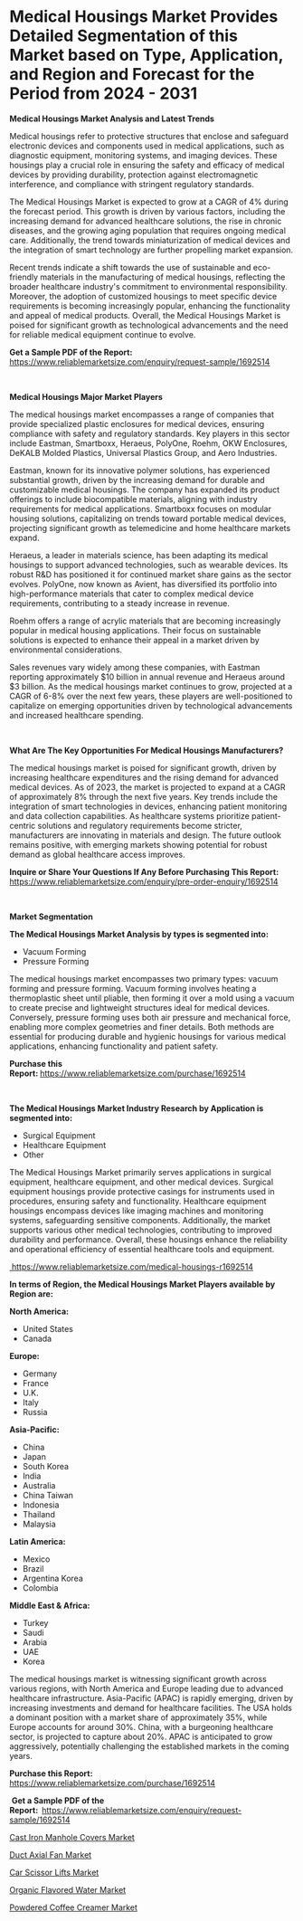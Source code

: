<p><h1>Medical Housings Market Provides Detailed Segmentation of this Market based on Type, Application, and Region and Forecast for the Period from 2024 - 2031</h1></p><p><strong>Medical Housings Market Analysis and Latest Trends</strong></p>
<p><p>Medical housings refer to protective structures that enclose and safeguard electronic devices and components used in medical applications, such as diagnostic equipment, monitoring systems, and imaging devices. These housings play a crucial role in ensuring the safety and efficacy of medical devices by providing durability, protection against electromagnetic interference, and compliance with stringent regulatory standards.</p><p>The Medical Housings Market is expected to grow at a CAGR of 4% during the forecast period. This growth is driven by various factors, including the increasing demand for advanced healthcare solutions, the rise in chronic diseases, and the growing aging population that requires ongoing medical care. Additionally, the trend towards miniaturization of medical devices and the integration of smart technology are further propelling market expansion.</p><p>Recent trends indicate a shift towards the use of sustainable and eco-friendly materials in the manufacturing of medical housings, reflecting the broader healthcare industry's commitment to environmental responsibility. Moreover, the adoption of customized housings to meet specific device requirements is becoming increasingly popular, enhancing the functionality and appeal of medical products. Overall, the Medical Housings Market is poised for significant growth as technological advancements and the need for reliable medical equipment continue to evolve.</p></p>
<p><strong>Get a Sample PDF of the Report:&nbsp;</strong> <a href="https://www.reliablemarketsize.com/enquiry/request-sample/1692514?utm_campaign=1286&utm_medium=2&utm_source=Github&utm_content=ia&utm_term=20102024&utm_id=medical-housings">https://www.reliablemarketsize.com/enquiry/request-sample/1692514</a></p>
<p>&nbsp;</p>
<p><strong>Medical Housings Major Market Players</strong></p>
<p><p>The medical housings market encompasses a range of companies that provide specialized plastic enclosures for medical devices, ensuring compliance with safety and regulatory standards. Key players in this sector include Eastman, Smartboxx, Heraeus, PolyOne, Roehm, OKW Enclosures, DeKALB Molded Plastics, Universal Plastics Group, and Aero Industries.</p><p>Eastman, known for its innovative polymer solutions, has experienced substantial growth, driven by the increasing demand for durable and customizable medical housings. The company has expanded its product offerings to include biocompatible materials, aligning with industry requirements for medical applications. Smartboxx focuses on modular housing solutions, capitalizing on trends toward portable medical devices, projecting significant growth as telemedicine and home healthcare markets expand.</p><p>Heraeus, a leader in materials science, has been adapting its medical housings to support advanced technologies, such as wearable devices. Its robust R&D has positioned it for continued market share gains as the sector evolves. PolyOne, now known as Avient, has diversified its portfolio into high-performance materials that cater to complex medical device requirements, contributing to a steady increase in revenue.</p><p>Roehm offers a range of acrylic materials that are becoming increasingly popular in medical housing applications. Their focus on sustainable solutions is expected to enhance their appeal in a market driven by environmental considerations.</p><p>Sales revenues vary widely among these companies, with Eastman reporting approximately $10 billion in annual revenue and Heraeus around $3 billion. As the medical housings market continues to grow, projected at a CAGR of 6-8% over the next few years, these players are well-positioned to capitalize on emerging opportunities driven by technological advancements and increased healthcare spending.</p></p>
<p>&nbsp;</p>
<p><strong>What Are The Key Opportunities For Medical Housings Manufacturers?</strong></p>
<p><p>The medical housings market is poised for significant growth, driven by increasing healthcare expenditures and the rising demand for advanced medical devices. As of 2023, the market is projected to expand at a CAGR of approximately 8% through the next five years. Key trends include the integration of smart technologies in devices, enhancing patient monitoring and data collection capabilities. As healthcare systems prioritize patient-centric solutions and regulatory requirements become stricter, manufacturers are innovating in materials and design. The future outlook remains positive, with emerging markets showing potential for robust demand as global healthcare access improves.</p></p>
<p><strong>Inquire or Share Your Questions If Any Before Purchasing This Report:</strong> <a href="https://www.reliablemarketsize.com/enquiry/pre-order-enquiry/1692514?utm_campaign=1286&utm_medium=2&utm_source=Github&utm_content=ia&utm_term=20102024&utm_id=medical-housings">https://www.reliablemarketsize.com/enquiry/pre-order-enquiry/1692514</a></p>
<p>&nbsp;</p>
<p><strong>Market Segmentation</strong></p>
<p><strong>The Medical Housings Market Analysis by types is segmented into:</strong></p>
<p><ul><li>Vacuum Forming</li><li>Pressure Forming</li></ul></p>
<p><p>The medical housings market encompasses two primary types: vacuum forming and pressure forming. Vacuum forming involves heating a thermoplastic sheet until pliable, then forming it over a mold using a vacuum to create precise and lightweight structures ideal for medical devices. Conversely, pressure forming uses both air pressure and mechanical force, enabling more complex geometries and finer details. Both methods are essential for producing durable and hygienic housings for various medical applications, enhancing functionality and patient safety.</p></p>
<p><strong>Purchase this Report:&nbsp;</strong><a href="https://www.reliablemarketsize.com/purchase/1692514?utm_campaign=1286&utm_medium=2&utm_source=Github&utm_content=ia&utm_term=20102024&utm_id=medical-housings">https://www.reliablemarketsize.com/purchase/1692514</a></p>
<p>&nbsp;</p>
<p><strong>The Medical Housings Market Industry Research by Application is segmented into:</strong></p>
<p><ul><li>Surgical Equipment</li><li>Healthcare Equipment</li><li>Other</li></ul></p>
<p><p>The Medical Housings Market primarily serves applications in surgical equipment, healthcare equipment, and other medical devices. Surgical equipment housings provide protective casings for instruments used in procedures, ensuring safety and functionality. Healthcare equipment housings encompass devices like imaging machines and monitoring systems, safeguarding sensitive components. Additionally, the market supports various other medical technologies, contributing to improved durability and performance. Overall, these housings enhance the reliability and operational efficiency of essential healthcare tools and equipment.</p></p>
<p><a href="https://www.reliablemarketsize.com/medical-housings-r1692514?utm_campaign=1286&utm_medium=2&utm_source=Github&utm_content=ia&utm_term=20102024&utm_id=medical-housings">&nbsp;https://www.reliablemarketsize.com/medical-housings-r1692514</a></p>
<p><strong>In terms of Region, the Medical Housings Market Players available by Region are:</strong></p>
<p>
    <p> <strong> North America: </strong>
        <ul>
            <li>United States</li>
            <li>Canada</li>
        </ul>
        </p> 
    <p> <strong> Europe: </strong>
        <ul>
            <li>Germany</li>
            <li>France</li>
            <li>U.K.</li>
            <li>Italy</li>
            <li>Russia</li>
        </ul>
        </p> 
    <p> <strong> Asia-Pacific: </strong>
        <ul>
            <li>China</li>
            <li>Japan</li>
            <li>South Korea</li>
            <li>India</li>
            <li>Australia</li>
            <li>China Taiwan</li>
            <li>Indonesia</li>
            <li>Thailand</li>
            <li>Malaysia</li>
        </ul>
        </p> 
    <p> <strong> Latin America: </strong>
        <ul>
            <li>Mexico</li>
            <li>Brazil</li>
            <li>Argentina Korea</li>
            <li>Colombia</li>
        </ul>
        </p> 
    <p> <strong> Middle East & Africa: </strong>
        <ul>
            <li>Turkey</li>
            <li>Saudi</li>
            <li>Arabia</li>
            <li>UAE</li>
            <li>Korea</li>
        </ul>
    </p>
    </p>
<p><p>The medical housings market is witnessing significant growth across various regions, with North America and Europe leading due to advanced healthcare infrastructure. Asia-Pacific (APAC) is rapidly emerging, driven by increasing investments and demand for healthcare facilities. The USA holds a dominant position with a market share of approximately 35%, while Europe accounts for around 30%. China, with a burgeoning healthcare sector, is projected to capture about 20%. APAC is anticipated to grow aggressively, potentially challenging the established markets in the coming years.</p></p>
<p><strong>Purchase this Report: </strong><a href="https://www.reliablemarketsize.com/purchase/1692514?utm_campaign=1286&utm_medium=2&utm_source=Github&utm_content=ia&utm_term=20102024&utm_id=medical-housings">https://www.reliablemarketsize.com/purchase/1692514</a></p>
<p>&nbsp;<strong>Get a Sample PDF of the Report:&nbsp;&nbsp;</strong><a href="https://www.reliablemarketsize.com/enquiry/request-sample/1692514?utm_campaign=1286&utm_medium=2&utm_source=Github&utm_content=ia&utm_term=20102024&utm_id=medical-housings">https://www.reliablemarketsize.com/enquiry/request-sample/1692514</a></p>
<p><strong></strong></p>
<p><p><a href="https://www.linkedin.com/pulse/driving-forces-global-cast-iron-manhole-covers-market-trends-vyrec?utm_campaign=1286&utm_medium=2&utm_source=Github&utm_content=ia&utm_term=20102024&utm_id=medical-housings">Cast Iron Manhole Covers Market</a></p><p><a href="https://www.linkedin.com/pulse/duct-axial-fan-market-trends-insights-type-application-occ8c?utm_campaign=1286&utm_medium=2&utm_source=Github&utm_content=ia&utm_term=20102024&utm_id=medical-housings">Duct Axial Fan Market</a></p><p><a href="https://www.linkedin.com/pulse/global-car-scissor-lifts-market-opportunities-forecast-period-alpdc?utm_campaign=1286&utm_medium=2&utm_source=Github&utm_content=ia&utm_term=20102024&utm_id=medical-housings">Car Scissor Lifts Market</a></p><p><a href="https://www.linkedin.com/pulse/organic-flavored-water-market-evolution-regional-adaptations-mofpe?utm_campaign=1286&utm_medium=2&utm_source=Github&utm_content=ia&utm_term=20102024&utm_id=medical-housings">Organic Flavored Water Market</a></p><p><a href="https://www.linkedin.com/pulse/global-powdered-coffee-creamer-market-sector2024-2031-metrics-ldjoe?utm_campaign=1286&utm_medium=2&utm_source=Github&utm_content=ia&utm_term=20102024&utm_id=medical-housings">Powdered Coffee Creamer Market</a></p></p>